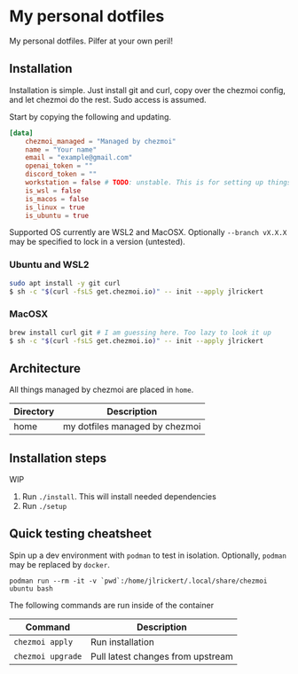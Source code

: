 # My personal dotfiles

My personal dotfiles. Pilfer at your own peril!

## Installation

Installation is simple. Just install git and curl, copy over the chezmoi config, and let chezmoi do the rest. Sudo access is assumed.

Start by copying the following and updating.

```toml
[data]
    chezmoi_managed = "Managed by chezmoi"
    name = "Your name"
    email = "example@gmail.com"
    openai_token = ""
    discord_token = ""
    workstation = false # TODO: unstable. This is for setting up things like i3.
    is_wsl = false
    is_macos = false
    is_linux = true
    is_ubuntu = true
```

Supported OS currently are WSL2 and MacOSX. Optionally `--branch vX.X.X` may be specified to lock in a version (untested).

### Ubuntu and WSL2

```bash
sudo apt install -y git curl
$ sh -c "$(curl -fsLS get.chezmoi.io)" -- init --apply jlrickert
```

### MacOSX

```bash
brew install curl git # I am guessing here. Too lazy to look it up
$ sh -c "$(curl -fsLS get.chezmoi.io)" -- init --apply jlrickert
```

## Architecture

All things managed by chezmoi are placed in `home`.

| Directory | Description                    |
| --------- | ------------------------------ |
| home      | my dotfiles managed by chezmoi |

## Installation steps

WIP

1. Run `./install`. This will install needed dependencies
2. Run `./setup`

## Quick testing cheatsheet

Spin up a dev environment with `podman` to test in isolation. Optionally, `podman` may be replaced by `docker`.

```
podman run --rm -it -v `pwd`:/home/jlrickert/.local/share/chezmoi ubuntu bash
```

The following commands are run inside of the container

| Command           | Description                       |
| ----------------- | --------------------------------- |
| `chezmoi apply`   | Run installation                  |
| `chezmoi upgrade` | Pull latest changes from upstream |

